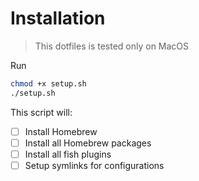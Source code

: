 # Installation

> This dotfiles is tested only on MacOS

Run

```bash
chmod +x setup.sh
./setup.sh
```

This script will:

- [ ] Install Homebrew
- [ ] Install all Homebrew packages
- [ ] Install all fish plugins
- [ ] Setup symlinks for configurations
